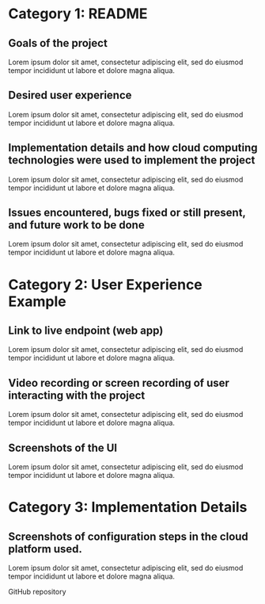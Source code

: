 
# Category 1: README
## Goals of the project
Lorem ipsum dolor sit amet, consectetur adipiscing elit, sed do eiusmod tempor incididunt ut labore et dolore magna aliqua.
    
## Desired user experience
Lorem ipsum dolor sit amet, consectetur adipiscing elit, sed do eiusmod tempor incididunt ut labore et dolore magna aliqua.
    
## Implementation details and how cloud computing technologies were used to implement the project
Lorem ipsum dolor sit amet, consectetur adipiscing elit, sed do eiusmod tempor incididunt ut labore et dolore magna aliqua.
    
## Issues encountered, bugs fixed or still present, and future work to be done
Lorem ipsum dolor sit amet, consectetur adipiscing elit, sed do eiusmod tempor incididunt ut labore et dolore magna aliqua.

# Category 2: User Experience Example
## Link to live endpoint (web app)
Lorem ipsum dolor sit amet, consectetur adipiscing elit, sed do eiusmod tempor incididunt ut labore et dolore magna aliqua.
## Video recording or screen recording of user interacting with the project
Lorem ipsum dolor sit amet, consectetur adipiscing elit, sed do eiusmod tempor incididunt ut labore et dolore magna aliqua.
## Screenshots of the UI
Lorem ipsum dolor sit amet, consectetur adipiscing elit, sed do eiusmod tempor incididunt ut labore et dolore magna aliqua.

# Category 3: Implementation Details
## Screenshots of configuration steps in the cloud platform used.
Lorem ipsum dolor sit amet, consectetur adipiscing elit, sed do eiusmod tempor incididunt ut labore et dolore magna aliqua.

GitHub repository
